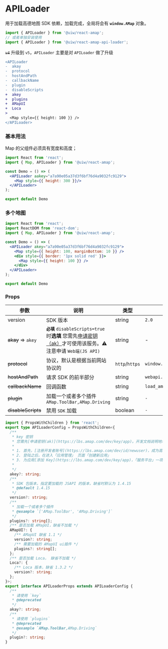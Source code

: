 APILoader
===

用于加载高德地图 SDK 依赖，加载完成，全局将会有 **`window.AMap`** 对象。

```jsx
import { APILoader } from '@uiw/react-amap';
// 或者单独安装使用
import { APILoader } from '@uiw/react-amap-api-loader';
```

~~`v4`~~ 升级到 `v5`，`APILoader` 主要是对 `APILoader` 做了升级

```diff
<APILoader
-  akay
-  protocol
-  hostAndPath
-  callbackName
-  plugin
-  disableScripts
+  akey
+  plugins
+  AMapUI
+  Loca
>
  <Map style={{ height: 100 }} />
</APILoader>
```

### 基本用法

Map 的父组件必须具有宽度和高度；

```jsx mdx:preview
import React from 'react';
import { Map, APILoader } from '@uiw/react-amap';

const Demo = () => (
  <APILoader aakey="a7a90e05a37d3f6bf76d4a9032fc9129">
    <Map style={{ height: 300 }}/>
  </APILoader>
);

export default Demo
```

### 多个地图

```jsx mdx:preview
import React from 'react';
import ReactDOM from 'react-dom';
import { Map, APILoader } from '@uiw/react-amap';

const Demo = () => (
  <APILoader akey="a7a90e05a37d3f6bf76d4a9032fc9129">
    <Map style={{ height: 100, marginBottom: 10 }} />
    <div style={{ border: '1px solid red' }}>
      <Map style={{ height: 100 }} />
    </div>
  </APILoader>
);

export default Demo
```

### Props

| 参数 | 说明 | 类型 | 默认值 |
|--------- |-------- |--------- |-------- |
| version | SDK 版本 | string | `2.0` |
| ~~akay~~ => `akey` | **`必填`** `disableScripts=true` 时**选填** 您需先[申请密钥（ak）](https://lbs.amap.com/api/javascript-api/guide/abc/prepare)才可使用该服务。⚠️ 注意申请 `Web端(JS API)` | string | - |
| ~~protocol~~ | 协议，默认是根据当前网站协议的 | `http`/`https` | `window.location.protocol` |
| ~~hostAndPath~~ | 请求 SDK 的前半部分 | string | `webapi.amap.com/maps` |
| ~~callbackName~~ | 回调函数 | string | `load_amap_sdk` |
| ~~plugin~~ | 加载一个或者多个插件 `AMap.ToolBar,AMap.Driving` | string | `-` |
| ~~disableScripts~~ | 禁用 `SDK` 加载 | boolean | `-` |

```typescript
import { PropsWithChildren } from 'react';
export type APILoaderConfig = PropsWithChildren<{
  /**
   * key 密钥
   * 您需先[申请密钥(ak)](https://lbs.amap.com/dev/key/app)。开发文档说明地址：https://lbs.amap.com/api/javascript-api/guide/abc/prepare
   *
   * 1. 首先，[注册开发者账号](https://lbs.amap.com/dev/id/newuser)，成为高德开放平台开发者
   * 2. 登陆之后，在进入「应用管理」 页面「创建新应用」
   * 3. 为应用[添加 Key](https://lbs.amap.com/dev/key/app)，「服务平台」一项请选择「 Web 端 ( JSAPI ) 」
   *
   */
  akey?: string;
  /**
   * SDK 包版本，指定要加载的 JSAPI 的版本，缺省时默认为 1.4.15
   * @default 1.4.15
   */
  version?: string;
  /**
   * 加载一个或者多个插件
   * @example `['AMap.ToolBar', 'AMap.Driving']`
   */
  plugins?: string[];
  /** 是否加载 AMapUI，缺省不加载 */
  AMapUI?: {
    /** AMapUI 缺省 1.1 */
    version?: string;
    /** 需要加载的 AMapUI ui插件 */
    plugins?: string[];
  };
  /** 是否加载 Loca， 缺省不加载 */
  Loca?: {
    /** Loca 版本，缺省 1.3.2 */
    version?: string;
  };
}>;
export interface APILoaderProps extends APILoaderConfig {
  /**
   * 请使用 `key`
   * @deprecated
   */
  akay?: string;
  /**
   * 请使用 `plugins`
   * @deprecated
   * @example `AMap.ToolBar,AMap.Driving`
   */
  plugin?: string;
}
```